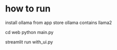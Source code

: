 # how to run

install ollama from app store
ollama contains llama2

cd web
python main.py

streamlit run with_ui.py

